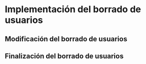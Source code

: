 # Implementación del borrado de usuarios

## Modificación del borrado de usuarios

## Finalización del borrado de usuarios
